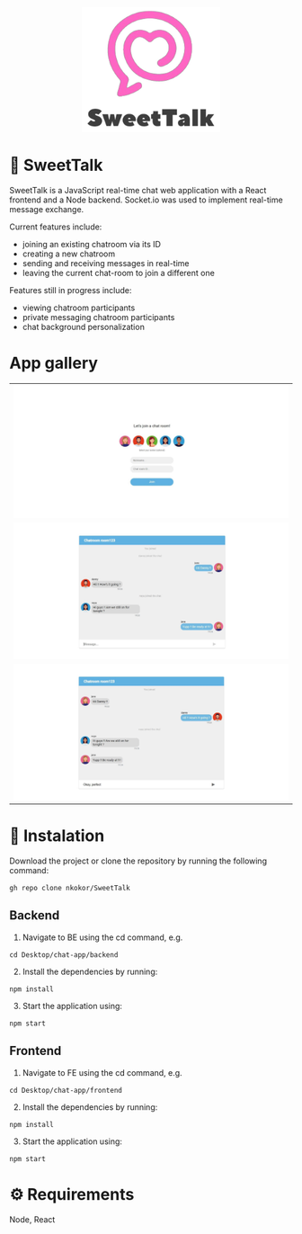 
<p align="center">
  <img src='frontend/public/logo.png' alt='icon' style='margin: auto;'>
</p>

# 💌 SweetTalk
SweetTalk is a JavaScript real-time chat web application with a React frontend and a Node backend. Socket.io was used to implement real-time message exchange. 

Current features include:

- joining an existing chatroom via its ID
- creating a new chatroom
- sending and receiving messages in real-time
- leaving the current chat-room to join a different one

Features still in progress include:

- viewing chatroom participants
- private messaging chatroom participants
- chat background personalization

# App gallery

| | 
|:-------------------------:|
|<img alt="join" src="screenshots/join-form.jpg">|
|<img alt="chat1" src="screenshots/chat.jpg">|
|<img alt="chat2" src="screenshots/reply.jpg">|

# 🔧 Instalation

Download the project or clone the repository by running the following command:
```
gh repo clone nkokor/SweetTalk
```

## Backend

1. Navigate to BE using the cd command, e.g.
```
cd Desktop/chat-app/backend
```

2. Install the dependencies by running:
```
npm install
```
3. Start the application using:
```
npm start
```

## Frontend

1. Navigate to FE using the cd command, e.g.
```
cd Desktop/chat-app/frontend
```

2. Install the dependencies by running:
```
npm install
```
3. Start the application using:
```
npm start
```

# ⚙ Requirements

Node, React





